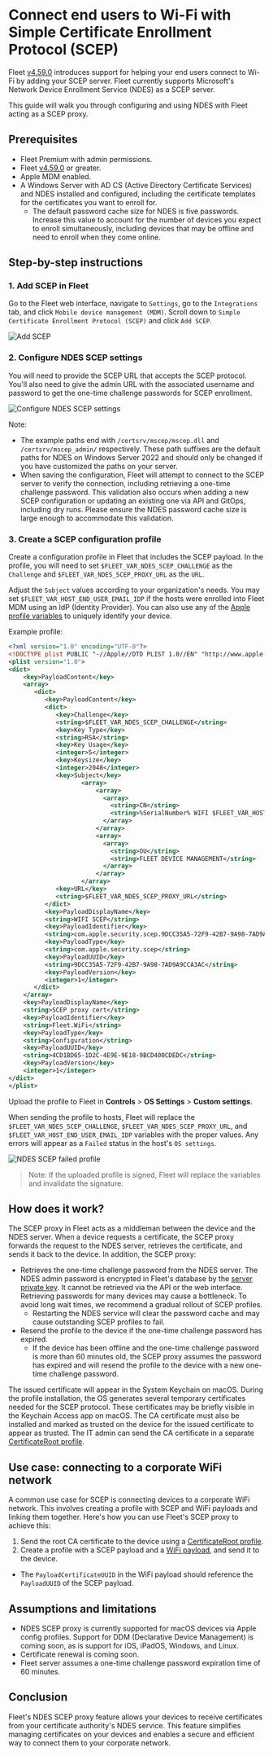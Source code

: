 # Connect end users to Wi-Fi with Simple Certificate Enrollment Protocol (SCEP)

Fleet [v4.59.0](https://github.com/fleetdm/fleet/releases/tag/fleet-v4.59.0) introduces support for helping your end users connect to Wi-Fi by adding your SCEP server. Fleet currently supports Microsoft's Network Device Enrollment Service (NDES) as a SCEP server.

This guide will walk you through configuring and using NDES with Fleet acting as a SCEP proxy.

## Prerequisites

* Fleet Premium with admin permissions.
* Fleet [v4.59.0](https://github.com/fleetdm/fleet/releases/tag/fleet-v4.59.0) or greater.
* Apple MDM enabled.
* A Windows Server with AD CS (Active Directory Certificate Services) and NDES installed and configured, including the certificate templates for the certificates you want to enroll for.
  * The default password cache size for NDES is five passwords. Increase this value to account for the number of devices you expect to enroll simultaneously, including devices that may be offline and need to enroll when they come online.

## Step-by-step instructions

### 1. Add SCEP in Fleet

Go to the Fleet web interface, navigate to `Settings`, go to the `Integrations` tab, and click `Mobile device management (MDM)`. Scroll down to `Simple Certificate Enrollment Protocol (SCEP)` and click `Add SCEP`.

![Add SCEP](../website/assets/images/articles/add-scep.png)

### 2. Configure NDES SCEP settings

You will need to provide the SCEP URL that accepts the SCEP protocol. You'll also need to give the admin URL with the associated username and password to get the one-time challenge passwords for SCEP enrollment.

![Configure NDES SCEP settings](../website/assets/images/articles/ndes-scep-config.png)

Note:
* The example paths end with `/certsrv/mscep/mscep.dll` and `/certsrv/mscep_admin/` respectively. These path suffixes are the default paths for NDES on Windows Server 2022 and should only be changed if you have customized the paths on your server.
* When saving the configuration, Fleet will attempt to connect to the SCEP server to verify the connection, including retrieving a one-time challenge password. This validation also occurs when adding a new SCEP configuration or updating an existing one via API and GitOps, including dry runs. Please ensure the NDES password cache size is large enough to accommodate this validation.

### 3. Create a SCEP configuration profile

Create a configuration profile in Fleet that includes the SCEP payload. In the profile, you will need to set `$FLEET_VAR_NDES_SCEP_CHALLENGE` as the `Challenge` and `$FLEET_VAR_NDES_SCEP_PROXY_URL` as the `URL`.

Adjust the `Subject` values according to your organization's needs. You may set `$FLEET_VAR_HOST_END_USER_EMAIL_IDP` if the hosts were enrolled into Fleet MDM using an IdP (Identity Provider). You can also use any of the [Apple profile variables](https://support.apple.com/en-my/guide/deployment/dep04666af94/1/web/1.0) to uniquely identify your device.

Example profile:

```xml
<?xml version="1.0" encoding="UTF-8"?>
<!DOCTYPE plist PUBLIC "-//Apple//DTD PLIST 1.0//EN" "http://www.apple.com/DTDs/PropertyList-1.0.dtd">
<plist version="1.0">
<dict>
    <key>PayloadContent</key>
    <array>
       <dict>
          <key>PayloadContent</key>
          <dict>
             <key>Challenge</key>
             <string>$FLEET_VAR_NDES_SCEP_CHALLENGE</string>
             <key>Key Type</key>
             <string>RSA</string>
             <key>Key Usage</key>
             <integer>5</integer>
             <key>Keysize</key>
             <integer>2048</integer>
             <key>Subject</key>
                    <array>
                        <array>
                          <array>
                            <string>CN</string>
                            <string>%SerialNumber% WIFI $FLEET_VAR_HOST_END_USER_EMAIL_IDP</string>
                          </array>
                        </array>
                        <array>
                          <array>
                            <string>OU</string>
                            <string>FLEET DEVICE MANAGEMENT</string>
                          </array>
                        </array>
                    </array>
             <key>URL</key>
             <string>$FLEET_VAR_NDES_SCEP_PROXY_URL</string>
          </dict>
          <key>PayloadDisplayName</key>
          <string>WIFI SCEP</string>
          <key>PayloadIdentifier</key>
          <string>com.apple.security.scep.9DCC35A5-72F9-42B7-9A98-7AD9A9CCA3AC</string>
          <key>PayloadType</key>
          <string>com.apple.security.scep</string>
          <key>PayloadUUID</key>
          <string>9DCC35A5-72F9-42B7-9A98-7AD9A9CCA3AC</string>
          <key>PayloadVersion</key>
          <integer>1</integer>
       </dict>
    </array>
    <key>PayloadDisplayName</key>
    <string>SCEP proxy cert</string>
    <key>PayloadIdentifier</key>
    <string>Fleet.WiFi</string>
    <key>PayloadType</key>
    <string>Configuration</string>
    <key>PayloadUUID</key>
    <string>4CD1BD65-1D2C-4E9E-9E18-9BCD400CDEDC</string>
    <key>PayloadVersion</key>
    <integer>1</integer>
</dict>
</plist>
```

Upload the profile to Fleet in **Controls** > **OS Settings** > **Custom settings**.

When sending the profile to hosts, Fleet will replace the `$FLEET_VAR_NDES_SCEP_CHALLENGE`, `$FLEET_VAR_NDES_SCEP_PROXY_URL`, and `$FLEET_VAR_HOST_END_USER_EMAIL_IDP` variables with the proper values. Any errors will appear as a `Failed` status in the host's `OS settings`.

![NDES SCEP failed profile](../website/assets/images/articles/ndes-scep-failed-profile.png)

> Note: If the uploaded profile is signed, Fleet will replace the variables and invalidate the signature.

## How does it work?

The SCEP proxy in Fleet acts as a middleman between the device and the NDES server. When a device requests a certificate, the SCEP proxy forwards the request to the NDES server, retrieves the certificate, and sends it back to the device. In addition, the SCEP proxy:

- Retrieves the one-time challenge password from the NDES server.
  The NDES admin password is encrypted in Fleet's database by the [server private key](https://fleetdm.com/docs/configuration/fleet-server-configuration#server-private-key). It cannot be retrieved via the API or the web interface.
  Retrieving passwords for many devices may cause a bottleneck. To avoid long wait times, we recommend a gradual rollout of SCEP profiles.
  - Restarting the NDES service will clear the password cache and may cause outstanding SCEP profiles to fail.
- Resend the profile to the device if the one-time challenge password has expired.
  - If the device has been offline and the one-time challenge password is more than 60 minutes old, the SCEP proxy assumes the password has expired and will resend the profile to the device with a new one-time challenge password.

The issued certificate will appear in the System Keychain on macOS. During the profile installation, the OS generates several temporary certificates needed for the SCEP protocol. These certificates may be briefly visible in the Keychain Access app on macOS. The CA certificate must also be installed and marked as trusted on the device for the issued certificate to appear as trusted. The IT admin can send the CA certificate in a separate [CertificateRoot profile](https://developer.apple.com/documentation/devicemanagement/certificateroot?language=objc).

## Use case: connecting to a corporate WiFi network

A common use case for SCEP is connecting devices to a corporate WiFi network. This involves creating a profile with SCEP and WiFi payloads and linking them together. Here's how you can use Fleet's SCEP proxy to achieve this:

1. Send the root CA certificate to the device using a [CertificateRoot profile](https://developer.apple.com/documentation/devicemanagement/certificateroot?language=objc).
2. Create a profile with a SCEP payload and a [WiFi payload](https://developer.apple.com/documentation/devicemanagement/wifi?language=objc), and send it to the device.
  - The `PayloadCertificateUUID` in the WiFi payload should reference the `PayloadUUID` of the SCEP payload.



## Assumptions and limitations
* NDES SCEP proxy is currently supported for macOS devices via Apple config profiles. Support for DDM (Declarative Device Management) is coming soon, as is support for iOS, iPadOS, Windows, and Linux.
* Certificate renewal is coming soon.
* Fleet server assumes a one-time challenge password expiration time of 60 minutes.

## Conclusion

Fleet's NDES SCEP proxy feature allows your devices to receive certificates from your certificate authority's NDES service. This feature simplifies managing certificates on your devices and enables a secure and efficient way to connect them to your corporate network.

<meta name="articleTitle" value="Configuring and using NDES SCEP proxy">
<meta name="authorFullName" value="Victor Lyuboslavsky">
<meta name="authorGitHubUsername" value="getvictor">
<meta name="category" value="guides">
<meta name="publishedOn" value="2024-10-30">
<meta name="description" value="A guide to configuring and using NDES with Fleet acting as a SCEP proxy.">
